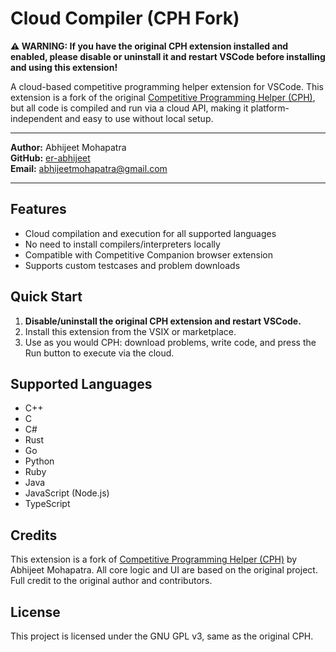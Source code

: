 # Cloud Compiler (CPH Fork)

**⚠️ WARNING: If you have the original CPH extension installed and enabled, please disable or uninstall it and restart VSCode before installing and using this extension!**

A cloud-based competitive programming helper extension for VSCode. This extension is a fork of the original [Competitive Programming Helper (CPH)](https://github.com/abhijeetmohapatra/cph), but all code is compiled and run via a cloud API, making it platform-independent and easy to use without local setup.

---

**Author:** Abhijeet Mohapatra  
**GitHub:** [er-abhijeet](https://github.com/er-abhijeet)  
**Email:** abhijeetmohapatra@gmail.com

---

## Features
- Cloud compilation and execution for all supported languages
- No need to install compilers/interpreters locally
- Compatible with Competitive Companion browser extension
- Supports custom testcases and problem downloads

## Quick Start
1. **Disable/uninstall the original CPH extension and restart VSCode.**
2. Install this extension from the VSIX or marketplace.
3. Use as you would CPH: download problems, write code, and press the Run button to execute via the cloud.

## Supported Languages
- C++
- C
- C#
- Rust
- Go
- Python
- Ruby
- Java
- JavaScript (Node.js)
- TypeScript

## Credits
This extension is a fork of [Competitive Programming Helper (CPH)](https://github.com/abhijeetmohapatra/cph) by Abhijeet Mohapatra. All core logic and UI are based on the original project. Full credit to the original author and contributors.

## License
This project is licensed under the GNU GPL v3, same as the original CPH.
